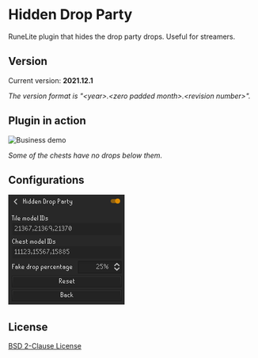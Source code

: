 # Hidden Drop Party
RuneLite plugin that hides the drop party drops. Useful for streamers.

## Version
Current version: **2021.12.1**

*The version format is &quot;&lt;year&gt;.&lt;zero padded month&gt;.&lt;revision number&gt;&quot;.*

## Plugin in action
![Business demo](resources/hiddendropparty.gif)

*Some of the chests have no drops below them.*

## Configurations
![Configurations](resources/configurations.png)

## License
[BSD 2-Clause License](LICENSE)

